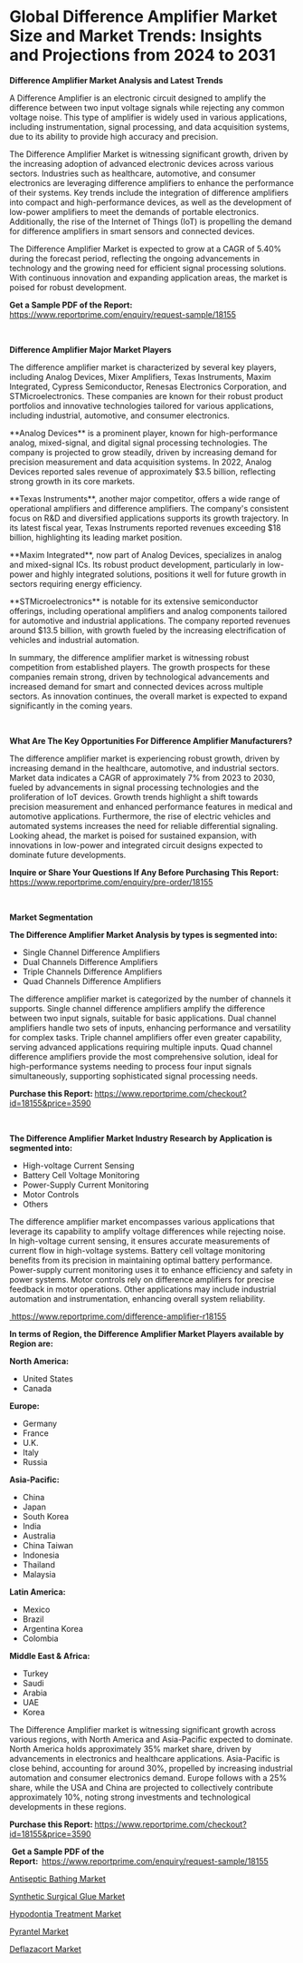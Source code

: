 <p><h1>Global Difference Amplifier Market Size and Market Trends: Insights and Projections from 2024 to 2031</h1></p><p><strong>Difference Amplifier Market Analysis and Latest Trends</strong></p>
<p><p>A Difference Amplifier is an electronic circuit designed to amplify the difference between two input voltage signals while rejecting any common voltage noise. This type of amplifier is widely used in various applications, including instrumentation, signal processing, and data acquisition systems, due to its ability to provide high accuracy and precision.</p><p>The Difference Amplifier Market is witnessing significant growth, driven by the increasing adoption of advanced electronic devices across various sectors. Industries such as healthcare, automotive, and consumer electronics are leveraging difference amplifiers to enhance the performance of their systems. Key trends include the integration of difference amplifiers into compact and high-performance devices, as well as the development of low-power amplifiers to meet the demands of portable electronics. Additionally, the rise of the Internet of Things (IoT) is propelling the demand for difference amplifiers in smart sensors and connected devices. </p><p>The Difference Amplifier Market is expected to grow at a CAGR of 5.40% during the forecast period, reflecting the ongoing advancements in technology and the growing need for efficient signal processing solutions. With continuous innovation and expanding application areas, the market is poised for robust development.</p></p>
<p><strong>Get a Sample PDF of the Report:&nbsp;</strong> <a href="https://www.reportprime.com/enquiry/request-sample/18155?utm_campaign=118&utm_medium=2&utm_source=Github&utm_content=ia&utm_term=20112024&utm_id=difference-amplifier">https://www.reportprime.com/enquiry/request-sample/18155</a></p>
<p>&nbsp;</p>
<p><strong>Difference Amplifier Major Market Players</strong></p>
<p><p>The difference amplifier market is characterized by several key players, including Analog Devices, Mixer Amplifiers, Texas Instruments, Maxim Integrated, Cypress Semiconductor, Renesas Electronics Corporation, and STMicroelectronics. These companies are known for their robust product portfolios and innovative technologies tailored for various applications, including industrial, automotive, and consumer electronics.</p><p>**Analog Devices** is a prominent player, known for high-performance analog, mixed-signal, and digital signal processing technologies. The company is projected to grow steadily, driven by increasing demand for precision measurement and data acquisition systems. In 2022, Analog Devices reported sales revenue of approximately $3.5 billion, reflecting strong growth in its core markets.</p><p>**Texas Instruments**, another major competitor, offers a wide range of operational amplifiers and difference amplifiers. The company's consistent focus on R&D and diversified applications supports its growth trajectory. In its latest fiscal year, Texas Instruments reported revenues exceeding $18 billion, highlighting its leading market position.</p><p>**Maxim Integrated**, now part of Analog Devices, specializes in analog and mixed-signal ICs. Its robust product development, particularly in low-power and highly integrated solutions, positions it well for future growth in sectors requiring energy efficiency.</p><p>**STMicroelectronics** is notable for its extensive semiconductor offerings, including operational amplifiers and analog components tailored for automotive and industrial applications. The company reported revenues around $13.5 billion, with growth fueled by the increasing electrification of vehicles and industrial automation.</p><p>In summary, the difference amplifier market is witnessing robust competition from established players. The growth prospects for these companies remain strong, driven by technological advancements and increased demand for smart and connected devices across multiple sectors. As innovation continues, the overall market is expected to expand significantly in the coming years.</p></p>
<p>&nbsp;</p>
<p><strong>What Are The Key Opportunities For Difference Amplifier Manufacturers?</strong></p>
<p><p>The difference amplifier market is experiencing robust growth, driven by increasing demand in the healthcare, automotive, and industrial sectors. Market data indicates a CAGR of approximately 7% from 2023 to 2030, fueled by advancements in signal processing technologies and the proliferation of IoT devices. Growth trends highlight a shift towards precision measurement and enhanced performance features in medical and automotive applications. Furthermore, the rise of electric vehicles and automated systems increases the need for reliable differential signaling. Looking ahead, the market is poised for sustained expansion, with innovations in low-power and integrated circuit designs expected to dominate future developments.</p></p>
<p><strong>Inquire or Share Your Questions If Any Before Purchasing This Report:</strong> <a href="https://www.reportprime.com/enquiry/pre-order/18155?utm_campaign=118&utm_medium=2&utm_source=Github&utm_content=ia&utm_term=20112024&utm_id=difference-amplifier">https://www.reportprime.com/enquiry/pre-order/18155</a></p>
<p>&nbsp;</p>
<p><strong>Market Segmentation</strong></p>
<p><strong>The Difference Amplifier Market Analysis by types is segmented into:</strong></p>
<p><ul><li>Single Channel Difference Amplifiers</li><li>Dual Channels Difference Amplifiers</li><li>Triple Channels Difference Amplifiers</li><li>Quad Channels Difference Amplifiers</li></ul></p>
<p><p>The difference amplifier market is categorized by the number of channels it supports. Single channel difference amplifiers amplify the difference between two input signals, suitable for basic applications. Dual channel amplifiers handle two sets of inputs, enhancing performance and versatility for complex tasks. Triple channel amplifiers offer even greater capability, serving advanced applications requiring multiple inputs. Quad channel difference amplifiers provide the most comprehensive solution, ideal for high-performance systems needing to process four input signals simultaneously, supporting sophisticated signal processing needs.</p></p>
<p><strong>Purchase this Report:&nbsp;</strong><a href="https://www.reportprime.com/checkout?id=18155&price=3590&utm_campaign=118&utm_medium=2&utm_source=Github&utm_content=ia&utm_term=20112024&utm_id=difference-amplifier">https://www.reportprime.com/checkout?id=18155&price=3590</a></p>
<p>&nbsp;</p>
<p><strong>The Difference Amplifier Market Industry Research by Application is segmented into:</strong></p>
<p><ul><li>High-voltage Current Sensing</li><li>Battery Cell Voltage Monitoring</li><li>Power-Supply Current Monitoring</li><li>Motor Controls</li><li>Others</li></ul></p>
<p><p>The difference amplifier market encompasses various applications that leverage its capability to amplify voltage differences while rejecting noise. In high-voltage current sensing, it ensures accurate measurements of current flow in high-voltage systems. Battery cell voltage monitoring benefits from its precision in maintaining optimal battery performance. Power-supply current monitoring uses it to enhance efficiency and safety in power systems. Motor controls rely on difference amplifiers for precise feedback in motor operations. Other applications may include industrial automation and instrumentation, enhancing overall system reliability.</p></p>
<p><a href="https://www.reportprime.com/difference-amplifier-r18155?utm_campaign=118&utm_medium=2&utm_source=Github&utm_content=ia&utm_term=20112024&utm_id=difference-amplifier">&nbsp;https://www.reportprime.com/difference-amplifier-r18155</a></p>
<p><strong>In terms of Region, the Difference Amplifier Market Players available by Region are:</strong></p>
<p>
    <p> <strong> North America: </strong>
        <ul>
            <li>United States</li>
            <li>Canada</li>
        </ul>
        </p> 
    <p> <strong> Europe: </strong>
        <ul>
            <li>Germany</li>
            <li>France</li>
            <li>U.K.</li>
            <li>Italy</li>
            <li>Russia</li>
        </ul>
        </p> 
    <p> <strong> Asia-Pacific: </strong>
        <ul>
            <li>China</li>
            <li>Japan</li>
            <li>South Korea</li>
            <li>India</li>
            <li>Australia</li>
            <li>China Taiwan</li>
            <li>Indonesia</li>
            <li>Thailand</li>
            <li>Malaysia</li>
        </ul>
        </p> 
    <p> <strong> Latin America: </strong>
        <ul>
            <li>Mexico</li>
            <li>Brazil</li>
            <li>Argentina Korea</li>
            <li>Colombia</li>
        </ul>
        </p> 
    <p> <strong> Middle East & Africa: </strong>
        <ul>
            <li>Turkey</li>
            <li>Saudi</li>
            <li>Arabia</li>
            <li>UAE</li>
            <li>Korea</li>
        </ul>
    </p>
    </p>
<p><p>The Difference Amplifier market is witnessing significant growth across various regions, with North America and Asia-Pacific expected to dominate. North America holds approximately 35% market share, driven by advancements in electronics and healthcare applications. Asia-Pacific is close behind, accounting for around 30%, propelled by increasing industrial automation and consumer electronics demand. Europe follows with a 25% share, while the USA and China are projected to collectively contribute approximately 10%, noting strong investments and technological developments in these regions.</p></p>
<p><strong>Purchase this Report: </strong><a href="https://www.reportprime.com/checkout?id=18155&price=3590&utm_campaign=118&utm_medium=2&utm_source=Github&utm_content=ia&utm_term=20112024&utm_id=difference-amplifier">https://www.reportprime.com/checkout?id=18155&price=3590</a></p>
<p>&nbsp;<strong>Get a Sample PDF of the Report:&nbsp;&nbsp;</strong><a href="https://www.reportprime.com/enquiry/request-sample/18155?utm_campaign=118&utm_medium=2&utm_source=Github&utm_content=ia&utm_term=20112024&utm_id=difference-amplifier">https://www.reportprime.com/enquiry/request-sample/18155</a></p>
<p><strong></strong></p>
<p><p><a href="https://www.linkedin.com/pulse/antiseptic-bathing-market-growth-outlook-comprehensive-analysis-drdsf?utm_campaign=118&utm_medium=2&utm_source=Github&utm_content=ia&utm_term=20112024&utm_id=difference-amplifier">Antiseptic Bathing Market</a></p><p><a href="https://www.linkedin.com/pulse/synthetic-surgical-glue-market-analysis-driving-business-advancement-oin1c?utm_campaign=118&utm_medium=2&utm_source=Github&utm_content=ia&utm_term=20112024&utm_id=difference-amplifier">Synthetic Surgical Glue Market</a></p><p><a href="https://www.linkedin.com/pulse/hypodontia-treatment-market-insights-encompass-historical-trends-hdrkf?utm_campaign=118&utm_medium=2&utm_source=Github&utm_content=ia&utm_term=20112024&utm_id=difference-amplifier">Hypodontia Treatment Market</a></p><p><a href="https://issuu.com/reportprime-2/docs/pyrantel-market-size-2030.pptx_72877654bcd3d5?utm_campaign=118&utm_medium=2&utm_source=Github&utm_content=ia&utm_term=20112024&utm_id=difference-amplifier">Pyrantel Market</a></p><p><a href="https://issuu.com/reportprime-2/docs/deflazacort-market-size-2030.pptx_79acda7d919612?utm_campaign=118&utm_medium=2&utm_source=Github&utm_content=ia&utm_term=20112024&utm_id=difference-amplifier">Deflazacort Market</a></p></p>
